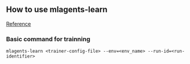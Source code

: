 ## How to use mlagents-learn
[Reference](https://github.com/Unity-Technologies/ml-agents/blob/main/docs/Training-ML-Agents.md)

### Basic command for trainning
```
mlagents-learn <trainer-config-file> --env=<env_name> --run-id=<run-identifier>
```